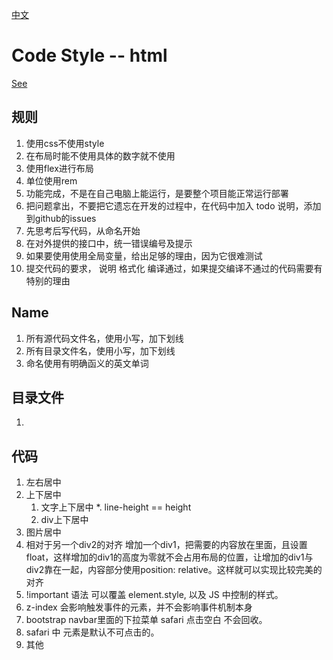 [中文](./codestyle_html-cn.md)  

# Code Style -- html
[See](https://google.github.io/styleguide/htmlcssguide.html)
## 规则

1. 使用css不使用style
2. 在布局时能不使用具体的数字就不使用
3. 使用flex进行布局
4. 单位使用rem
5. 功能完成，不是在自己电脑上能运行，是要整个项目能正常运行部署
6. 把问题拿出，不要把它遗忘在开发的过程中，在代码中加入 todo 说明，添加到github的issues
7. 先思考后写代码，从命名开始
8. 在对外提供的接口中，统一错误编号及提示
9. 如果要使用使用全局变量，给出足够的理由，因为它很难测试
10. 提交代码的要求， 说明 格式化 编译通过，如果提交编译不通过的代码需要有特别的理由

## Name 

1. 所有源代码文件名，使用小写，加下划线
2. 所有目录文件名，使用小写，加下划线
3. 命名使用有明确函义的英文单词

## 目录文件
1. 

## 代码
1. 左右居中
2. 上下居中
	1. 文字上下居中
		*. line-height == height
	2. div上下居中
3. 图片居中
4. 相对于另一个div2的对齐
	增加一个div1，把需要的内容放在里面，且设置float，这样增加的div1的高度为零就不会占用布局的位置，让增加的div1与div2靠在一起，内容部分使用position: relative。这样就可以实现比较完美的对齐
5. !important 语法 可以覆盖 element.style, 以及 JS 中控制的样式。
6. z-index 会影响触发事件的元素，并不会影响事件机制本身
7. bootstrap navbar里面的下拉菜单 safari 点击空白 不会回收。
8. safari 中 元素是默认不可点击的。
9. 其他

